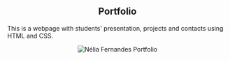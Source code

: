 <h2 align="center">
  Portfolio
</h2>

<p> This is a webpage with students' presentation, projects and contacts using HTML and CSS.</p>
<div align="center">
  <img alt="Nélia Fernandes Portfolio" src="./assets/img/neliafernandes-portfolio.jpg" />
</div>
